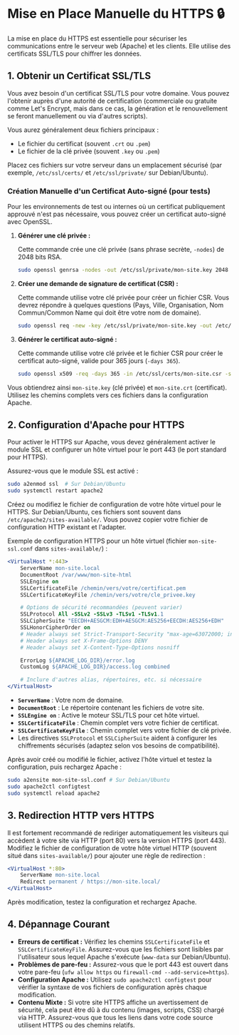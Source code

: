 # Mise en Place Manuelle du HTTPS 🔒

La mise en place du HTTPS est essentielle pour sécuriser les communications entre le serveur web (Apache) et les clients. Elle utilise des certificats SSL/TLS pour chiffrer les données.

## 1. Obtenir un Certificat SSL/TLS

Vous avez besoin d'un certificat SSL/TLS pour votre domaine. Vous pouvez l'obtenir auprès d'une autorité de certification (commerciale ou gratuite comme Let's Encrypt, mais dans ce cas, la génération et le renouvellement se feront manuellement ou via d'autres scripts).

Vous aurez généralement deux fichiers principaux :

*   Le fichier du certificat (souvent `.crt` ou `.pem`)
*   Le fichier de la clé privée (souvent `.key` ou `.pem`)

Placez ces fichiers sur votre serveur dans un emplacement sécurisé (par exemple, `/etc/ssl/certs/` et `/etc/ssl/private/` sur Debian/Ubuntu).

### Création Manuelle d'un Certificat Auto-signé (pour tests)

Pour les environnements de test ou internes où un certificat publiquement approuvé n'est pas nécessaire, vous pouvez créer un certificat auto-signé avec OpenSSL.

1.  **Générer une clé privée :**

    Cette commande crée une clé privée (sans phrase secrète, `-nodes`) de 2048 bits RSA.

    ```bash
    sudo openssl genrsa -nodes -out /etc/ssl/private/mon-site.key 2048
    ```

2.  **Créer une demande de signature de certificat (CSR) :**

    Cette commande utilise votre clé privée pour créer un fichier CSR. Vous devrez répondre à quelques questions (Pays, Ville, Organisation, Nom Commun/Common Name qui doit être votre nom de domaine).

    ```bash
    sudo openssl req -new -key /etc/ssl/private/mon-site.key -out /etc/ssl/certs/mon-site.csr
    ```

3.  **Générer le certificat auto-signé :**

    Cette commande utilise votre clé privée et le fichier CSR pour créer le certificat auto-signé, valide pour 365 jours (`-days 365`).

    ```bash
    sudo openssl x509 -req -days 365 -in /etc/ssl/certs/mon-site.csr -signkey /etc/ssl/private/mon-site.key -out /etc/ssl/certs/mon-site.crt
    ```

Vous obtiendrez ainsi `mon-site.key` (clé privée) et `mon-site.crt` (certificat). Utilisez les chemins complets vers ces fichiers dans la configuration Apache.

## 2. Configuration d'Apache pour HTTPS

Pour activer le HTTPS sur Apache, vous devez généralement activer le module SSL et configurer un hôte virtuel pour le port 443 (le port standard pour HTTPS).

Assurez-vous que le module SSL est activé :

```bash
sudo a2enmod ssl  # Sur Debian/Ubuntu
sudo systemctl restart apache2
```

Créez ou modifiez le fichier de configuration de votre hôte virtuel pour le HTTPS. Sur Debian/Ubuntu, ces fichiers sont souvent dans `/etc/apache2/sites-available/`. Vous pouvez copier votre fichier de configuration HTTP existant et l'adapter.

Exemple de configuration HTTPS pour un hôte virtuel (fichier `mon-site-ssl.conf` dans `sites-available/`) :

```apache
<VirtualHost *:443>
    ServerName mon-site.local
    DocumentRoot /var/www/mon-site-html
    SSLEngine on
    SSLCertificateFile /chemin/vers/votre/certificat.pem
    SSLCertificateKeyFile /chemin/vers/votre/cle_privee.key

    # Options de sécurité recommandées (peuvent varier)
    SSLProtocol All -SSLv2 -SSLv3 -TLSv1 -TLSv1.1
    SSLCipherSuite "EECDH+AESGCM:EDH+AESGCM:AES256+EECDH:AES256+EDH"
    SSLHonorCipherOrder on
    # Header always set Strict-Transport-Security "max-age=63072000; includeSubDomains"
    # Header always set X-Frame-Options DENY
    # Header always set X-Content-Type-Options nosniff

    ErrorLog ${APACHE_LOG_DIR}/error.log
    CustomLog ${APACHE_LOG_DIR}/access.log combined

    # Inclure d'autres alias, répertoires, etc. si nécessaire
</VirtualHost>
```

*   **`ServerName`** : Votre nom de domaine.
*   **`DocumentRoot`** : Le répertoire contenant les fichiers de votre site.
*   **`SSLEngine on`** : Active le moteur SSL/TLS pour cet hôte virtuel.
*   **`SSLCertificateFile`** : Chemin complet vers votre fichier de certificat.
*   **`SSLCertificateKeyFile`** : Chemin complet vers votre fichier de clé privée.
*   Les directives `SSLProtocol` et `SSLCipherSuite` aident à configurer les chiffrements sécurisés (adaptez selon vos besoins de compatibilité).

Après avoir créé ou modifié le fichier, activez l'hôte virtuel et testez la configuration, puis rechargez Apache :

```bash
sudo a2ensite mon-site-ssl.conf # Sur Debian/Ubuntu
sudo apache2ctl configtest
sudo systemctl reload apache2
```

## 3. Redirection HTTP vers HTTPS

Il est fortement recommandé de rediriger automatiquement les visiteurs qui accèdent à votre site via HTTP (port 80) vers la version HTTPS (port 443). Modifiez le fichier de configuration de votre hôte virtuel HTTP (souvent situé dans `sites-available/`) pour ajouter une règle de redirection :

```apache
<VirtualHost *:80>
    ServerName mon-site.local
    Redirect permanent / https://mon-site.local/
</VirtualHost>
```

Après modification, testez la configuration et rechargez Apache.

## 4. Dépannage Courant

*   **Erreurs de certificat :** Vérifiez les chemins `SSLCertificateFile` et `SSLCertificateKeyFile`. Assurez-vous que les fichiers sont lisibles par l'utilisateur sous lequel Apache s'exécute (`www-data` sur Debian/Ubuntu).
*   **Problèmes de pare-feu :** Assurez-vous que le port 443 est ouvert dans votre pare-feu (`ufw allow https` ou `firewall-cmd --add-service=https`).
*   **Configuration Apache :** Utilisez `sudo apache2ctl configtest` pour vérifier la syntaxe de vos fichiers de configuration après chaque modification.
*   **Contenu Mixte :** Si votre site HTTPS affiche un avertissement de sécurité, cela peut être dû à du contenu (images, scripts, CSS) chargé via HTTP. Assurez-vous que tous les liens dans votre code source utilisent HTTPS ou des chemins relatifs. 